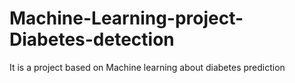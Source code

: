 # Machine-Learning-project-Diabetes-detection
It is a project based on Machine learning about diabetes prediction
